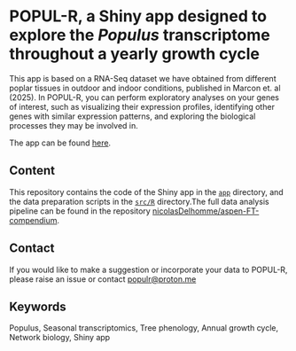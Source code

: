 # POPUL-R, a Shiny app designed to explore the *Populus* transcriptome throughout a yearly growth cycle
This app is based on a RNA-Seq dataset we have obtained from different poplar tissues in outdoor and indoor conditions, published in Marcon et. al (2025). In POPUL-R, you can perform exploratory analyses on your genes of interest, such as visualizing their expression profiles, identifying other genes with similar expression patterns, and exploring the biological processes they may be involved in. 

The app can be found [here](https://popul-r.serve.scilifelab.se/app/popul-r).

## Content
This repository contains the code of the Shiny app in the [`app`](app) directory, and the data preparation scripts in the [`src/R`](src/R) directory.The full data analysis pipeline can be found in the repository [nicolasDelhomme/aspen-FT-compendium](https://github.com/nicolasDelhomme/aspen-FT-compendium).

## Contact
If you would like to make a suggestion or incorporate your data to POPUL-R, please raise an issue or contact [populr@proton.me](mailto:populr@proton.me)

## Keywords
Populus, Seasonal transcriptomics, Tree phenology, Annual growth cycle, Network biology, Shiny app
